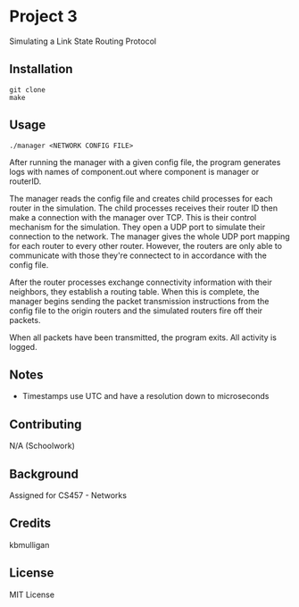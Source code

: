 # Project 3
Simulating a Link State Routing Protocol

## Installation
```
git clone
make
```

## Usage
`./manager <NETWORK CONFIG FILE>`

After running the manager with a given config file, the program generates logs with names of component.out where component is manager or routerID. 

The manager reads the config file and creates child processes for each router in the simulation. The child processes receives their router ID then make a connection with the manager over TCP. This is their control mechanism for the simulation. They open a UDP port to simulate their connection to the network. The manager gives the whole UDP port mapping for each router to every other router. However, the routers are only able to communicate with those they're connectect to in accordance with the config file.

After the router processes exchange connectivity information with their neighbors, they establish a routing table. When this is complete, the manager begins sending the packet transmission instructions from the config file to the origin routers and the simulated routers fire off their packets.

When all packets have been transmitted, the program exits. All activity is logged.

## Notes
- Timestamps use UTC and have a resolution down to microseconds

## Contributing
N/A (Schoolwork)

## Background
Assigned for CS457 - Networks

## Credits
kbmulligan

## License
MIT License
